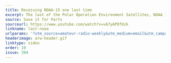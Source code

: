 ```yaml
---
title: Receiving NOAA-15 one last time
excerpt: The last of the Polar Operation Environment Satellites, NOAA 15 and 19, are being shut down this week.
source: Save it for Parts
sourceurl: https://www.youtube.com/watch?v=vA7yAP8f8zk
linkname: last-noaa
urlparams: '?utm_source=amateur-radio-weekly&utm_medium=email&utm_campaign=newsletter'
headerimage: arw-header.gif
linktype: video
order: 19
issue: 394
---
```

